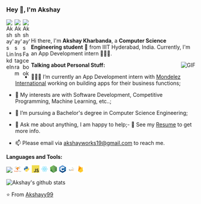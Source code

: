 ### Hey 👋, I'm Akshay

<a href="https://www.linkedin.com/in/akshay-kharbanda/">
  <img align="left" alt="Akshay's LinkdeIn" width="22px" src="https://cdn.jsdelivr.net/npm/simple-icons@v3/icons/linkedin.svg" />
</a>
<a href="https://www.instagram.com/akshaykharbanda_/">
  <img align="left" alt="Akshay's Instagram" width="22px" src="https://cdn.jsdelivr.net/npm/simple-icons@v3/icons/instagram.svg" />
</a>
<a href="https://www.facebook.com/kharbanda99/">
  <img align="left" alt="Akshay's Facebook" width="22px" src="https://cdn.jsdelivr.net/npm/simple-icons@v3/icons/facebook.svg" />
</a>

<br />
<br />

Hi there, I'm **Akshay Kharbanda**, a **Computer Science Engineering student** 🚀 from IIIT Hyderabad, India. Currently, I'm an App Development intern 👨🏽‍💼. 

  <img align="right" alt="GIF" src="https://i.pinimg.com/originals/e4/26/70/e426702edf874b181aced1e2fa5c6cde.gif" />

**Talking about Personal Stuff:**

- 👨🏽‍💻 I’m currently an App Development intern with [Mondelez International](https://in.mondelezinternational.com/home) working on building apps for their business functions;
- 🤔 My interests are with Software Development, Competitive Programming, Machine Learning, etc..;
- 💼 I’m pursuing a Bachelor's degree in Computer Science Engineering;
- 💬 Ask me about anything, I am happy to help;- 📝 See my [Resume](https://drive.google.com/file/d/1wD4DOVN_S4796UQV6aRl3VZVbeZ0NGb7/view?usp=sharing) to get more info.

- 📫 Please email via akshayworks19@gmail.com to reach me.


**Languages and Tools:**  

<code><img height="20" src="https://pytorch.org/assets/images/pytorch-logo.png"></code>
<code><img height="20" src="https://raw.githubusercontent.com/github/explore/80688e429a7d4ef2fca1e82350fe8e3517d3494d/topics/tensorflow/tensorflow.png"></code>
<code><img height="20" src="https://raw.githubusercontent.com/github/explore/80688e429a7d4ef2fca1e82350fe8e3517d3494d/topics/python/python.png"></code>
<code><img height="20" src="https://raw.githubusercontent.com/github/explore/80688e429a7d4ef2fca1e82350fe8e3517d3494d/topics/javascript/javascript.png"></code>
<code><img height="20" src="https://raw.githubusercontent.com/github/explore/80688e429a7d4ef2fca1e82350fe8e3517d3494d/topics/react/react.png"></code>
<code><img height="20" src="https://raw.githubusercontent.com/github/explore/80688e429a7d4ef2fca1e82350fe8e3517d3494d/topics/nodejs/nodejs.png"></code>
<code><img height="20" src="https://raw.githubusercontent.com/github/explore/80688e429a7d4ef2fca1e82350fe8e3517d3494d/topics/cpp/cpp.png"></code>
<code><img height="20" src="https://raw.githubusercontent.com/github/explore/80688e429a7d4ef2fca1e82350fe8e3517d3494d/topics/mysql/mysql.png"></code>
<code><img height="20" src="https://raw.githubusercontent.com/github/explore/80688e429a7d4ef2fca1e82350fe8e3517d3494d/topics/firebase/firebase.png"></code>

![Akshay's github stats](https://github-readme-stats.vercel.app/api?username=Akshayy99&show_icons=true&hide_border=true)

⭐️ From [Akshayy99](https://github.com/Akshayy99/)

